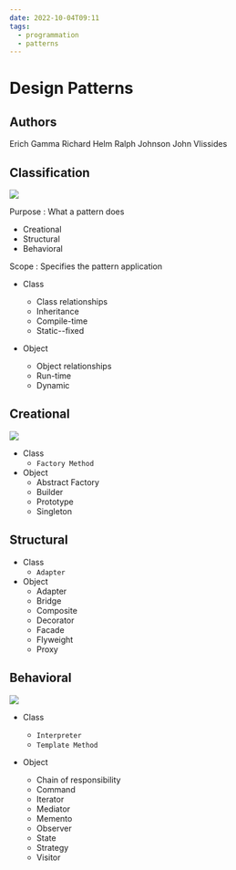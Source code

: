 ```yaml
---
date: 2022-10-04T09:11
tags:
  - programmation
  - patterns
---
```


# Design Patterns

## Authors

Erich Gamma
Richard Helm
Ralph Johnson
John Vlissides



## Classification



<img src="./static/design-pattern/relationships.png"/>

Purpose
: What a pattern does

- Creational
- Structural
- Behavioral

Scope
: Specifies the pattern application

- Class
  - Class relationships
  - Inheritance
  - Compile-time
  - Static--fixed

- Object
  - Object relationships
  - Run-time
  - Dynamic

## Creational


<img src="./static/design-pattern/patterns-2.jpg"/>

- Class
  - `Factory Method`
- Object
  - Abstract Factory
  - Builder
  - Prototype
  - Singleton

## Structural

- Class
  - `Adapter`
- Object
  - Adapter
  - Bridge
  - Composite
  - Decorator
  - Facade
  - Flyweight
  - Proxy

## Behavioral

<img src="./static/design-pattern/patterns.jpg"/>

- Class
  - `Interpreter`
  - `Template Method`

- Object
  - Chain of responsibility
  - Command
  - Iterator
  - Mediator
  - Memento
  - Observer
  - State
  - Strategy
  - Visitor

